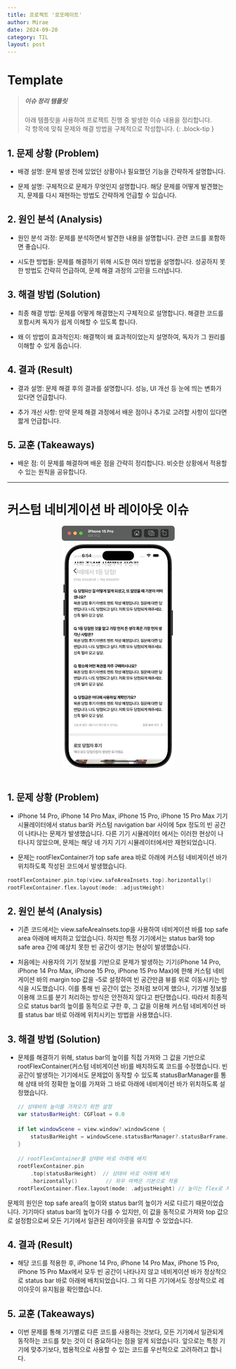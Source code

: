 ```yaml
---
title: 프로젝트 '로또메이트'
author: Mirae
date: 2024-09-20
category: TIL
layout: post
---
```

# Template

> ##### 이슈 정리 템플릿
>
> 아래 템플릿을 사용하여 프로젝트 진행 중 발생한 이슈 내용을 정리합니다.  
> 각 항목에 맞춰 문제와 해결 방법을 구체적으로 작성합니다.
{: .block-tip }

## 1. 문제 상황 (Problem)
- 배경 설명: 문제 발생 전에 있었던 상황이나 필요했던 기능을 간략하게 설명합니다.  
<!--- 예: "프로젝트에서 UIPageView의 뷰에 corner radius를 적용했으나, 특정 기기에서 하단 부분이 잘리는 문제가 발생했습니다." -->
  
- 문제 설명: 구체적으로 문제가 무엇인지 설명합니다. 해당 문제를 어떻게 발견했는지, 문제를 다시 재현하는 방법도 간략하게 언급할 수 있습니다.  
<!--- 예: "iPhone 14 Pro에서 corner radius가 잘려서 보였고, UI가 깨진 것처럼 보였습니다." -->

## 2. 원인 분석 (Analysis)
- 원인 분석 과정: 문제를 분석하면서 발견한 내용을 설명합니다. 관련 코드를 포함하면 좋습니다.
<!--- 예: "이 문제는 PageViewController의 기본 레이아웃 방식이 일부 기기에서 화면 경계와 맞닿아 있어 발생했습니다." -->

- 시도한 방법들: 문제를 해결하기 위해 시도한 여러 방법을 설명합니다. 성공하지 못한 방법도 간략히 언급하여, 문제 해결 과정의 고민을 드러냅니다.
<!--- 예: "처음에는 PinLayout을 사용하여 해결하려 했으나, 특정 기기에서 원하는 대로 동작하지 않았습니다." -->

## 3. 해결 방법 (Solution)
- 최종 해결 방법: 문제를 어떻게 해결했는지 구체적으로 설명합니다. 해결한 코드를 포함시켜 독자가 쉽게 이해할 수 있도록 합니다.
<!--- 예: "뷰 계층 구조와 레이아웃 방식에서 오류를 찾은 후, 아래 코드를 통해 뷰의 하단이 잘리지 않도록 corner radius를 조정했습니다."
swift
Copy code
override func viewDidLayoutSubviews() {
    super.viewDidLayoutSubviews()
    rootFlexContainer.pin.top(view.safeAreaInsets.top).horizontally()
    rootFlexContainer.flex.layout(mode: .adjustHeight)
} -->
- 왜 이 방법이 효과적인지: 해결책이 왜 효과적이었는지 설명하여, 독자가 그 원리를 이해할 수 있게 돕습니다.
<!--- 예: "이 방법은 Safe Area Insets를 고려해 레이아웃을 조정했기 때문에 모든 기기에서 안정적으로 작동하게 되었습니다." -->

## 4. 결과 (Result)
- 결과 설명: 문제 해결 후의 결과를 설명합니다. 성능, UI 개선 등 눈에 띄는 변화가 있다면 언급합니다.
<!---예: "이제 모든 기기에서 UI가 깔끔하게 렌더링되었으며, corner radius가 잘리지 않고 적용되었습니다." -->

- 추가 개선 사항: 만약 문제 해결 과정에서 배운 점이나 추가로 고려할 사항이 있다면 짧게 언급합니다.
<!---예: "다음엔 Safe Area를 보다 효율적으로 관리하기 위해 추가적인 도구나 방법을 사용할 계획입니다." -->

## 5. 교훈 (Takeaways)
- 배운 점: 이 문제를 해결하며 배운 점을 간략히 정리합니다. 비슷한 상황에서 적용할 수 있는 원칙을 공유합니다.
<!---예: "Safe Area와 다양한 기기 레이아웃을 미리 고려하는 것이 중요하며, 레이아웃을 조정할 때는 PinLayout과 같은 라이브러리를 효과적으로 활용하는 것이 도움이 됩니다." -->
  
  
  
------------
# 커스텀 네비게이션 바 레이아웃 이슈

<center><img src="/assets/images/lottoMate_1.png" alt="lottoMate_1.png" width="257"></center><br>  

## 1. 문제 상황 (Problem)
- iPhone 14 Pro, iPhone 14 Pro Max, iPhone 15 Pro, iPhone 15 Pro Max 기기 시뮬레이터에서 status bar와 커스텀 navigation bar 사이에 5px 정도의 빈 공간이 나타나는 문제가 발생했습니다. 다른 기기 시뮬레이터 에서는 이러한 현상이 나타나지 않았으며, 문제는 해당 네 가지 기기 시뮬레이터에서만 재현되었습니다.
  
- 문제는 rootFlexContainer가 top safe area 바로 아래에 커스텀 네비게이션 바가 위치하도록 작성된 코드에서 발생했습니다.
```swift
rootFlexContainer.pin.top(view.safeAreaInsets.top).horizontally()
rootFlexContainer.flex.layout(mode: .adjustHeight)
```

## 2. 원인 분석 (Analysis)
- 기존 코드에서는 view.safeAreaInsets.top을 사용하여 네비게이션 바를 top safe area 아래에 배치하고 있었습니다. 하지만 특정 기기에서는 status bar와 top safe area 간에 예상치 못한 빈 공간이 생기는 현상이 발생했습니다.

- 처음에는 사용자의 기기 정보를 기반으로 문제가 발생하는 기기(iPhone 14 Pro, iPhone 14 Pro Max, iPhone 15 Pro, iPhone 15 Pro Max)에 한해 커스텀 네비게이션 바의 margin top 값을 -5로 설정하여 빈 공간만큼 뷰를 위로 이동시키는 방식을 시도했습니다. 이를 통해 빈 공간이 없는 것처럼 보이게 했으나, 기기별 정보를 이용해 코드를 분기 처리하는 방식은 안전하지 않다고 판단했습니다. 따라서 최종적으로 status bar의 높이를 동적으로 구한 후, 그 값을 이용해 커스텀 네비게이션 바를 status bar 바로 아래에 위치시키는 방법을 사용했습니다.

## 3. 해결 방법 (Solution)
- 문제를 해결하기 위해, status bar의 높이를 직접 가져와 그 값을 기반으로 rootFlexContainer(커스텀 네비게이션 바)를 배치하도록 코드를 수정했습니다. 빈 공간이 발생하는 기기에서도 문제없이 동작할 수 있도록 statusBarManager를 통해 상태 바의 정확한 높이를 가져와 그 바로 아래에 네비게이션 바가 위치하도록 설정했습니다.  

    ```swift 
    // 상태바의 높이를 가져오기 위한 설정
    var statusBarHeight: CGFloat = 0.0

    if let windowScene = view.window?.windowScene {
        statusBarHeight = windowScene.statusBarManager?.statusBarFrame.height ?? 0
    }

    // rootFlexContainer를 상태바 바로 아래에 배치
    rootFlexContainer.pin
        .top(statusBarHeight)  // 상태바 바로 아래에 배치
        .horizontally()         // 좌우 여백은 기본으로 적용
    rootFlexContainer.flex.layout(mode: .adjustHeight) // 높이는 flex로 자동 조정
    ```
문제의 원인은 top safe area의 높이와 status bar의 높이가 서로 다르기 때문이었습니다. 기기마다 status bar의 높이가 다를 수 있지만, 이 값을 동적으로 가져와 top 값으로 설정함으로써 모든 기기에서 일관된 레이아웃을 유지할 수 있었습니다. 

## 4. 결과 (Result)
- 해당 코드를 적용한 후, iPhone 14 Pro, iPhone 14 Pro Max, iPhone 15 Pro, iPhone 15 Pro Max에서 모두 빈 공간이 나타나지 않고 네비게이션 바가 정상적으로 status bar 바로 아래에 배치되었습니다. 그 외 다른 기기에서도 정상적으로 레이아웃이 유지됨을 확인했습니다.

## 5. 교훈 (Takeaways)
- 이번 문제를 통해 기기별로 다른 코드를 사용하는 것보다, 모든 기기에서 일관되게 동작하는 코드를 찾는 것이 더 중요하다는 점을 알게 되었습니다. 앞으로는 특정 기기에 맞추기보다, 범용적으로 사용할 수 있는 코드를 우선적으로 고려하려고 합니다.

